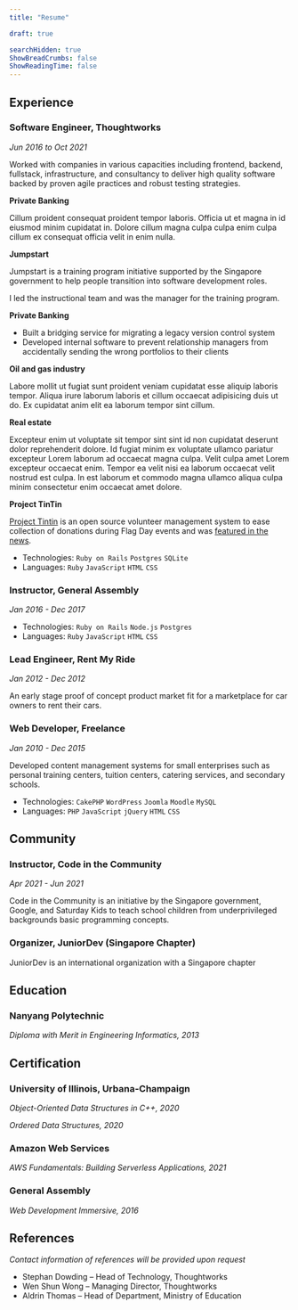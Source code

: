 ```yaml
---
title: "Resume"

draft: true

searchHidden: true
ShowBreadCrumbs: false
ShowReadingTime: false
---
```


## Experience

### Software Engineer, Thoughtworks

*Jun 2016 to Oct 2021*

Worked with companies in various capacities including frontend, backend, fullstack, infrastructure, and consultancy to deliver high quality software backed by proven agile practices and robust testing strategies. 

**Private Banking**

Cillum proident consequat proident tempor laboris. Officia ut et magna in id eiusmod minim cupidatat in. Dolore cillum magna culpa culpa enim culpa cillum ex consequat officia velit in enim nulla.

**Jumpstart**

Jumpstart is a training program initiative supported by the Singapore government to help people transition into software development roles.

I led the instructional team and was the manager for the training program.

**Private Banking**

- Built a bridging service for migrating a legacy version control system
- Developed internal software to prevent relationship managers from accidentally sending the wrong portfolios to their clients

**Oil and gas industry**

Labore mollit ut fugiat sunt proident veniam cupidatat esse aliquip laboris tempor. Aliqua irure laborum laboris et cillum occaecat adipisicing duis ut do. Ex cupidatat anim elit ea laborum tempor sint cillum.

**Real estate**

Excepteur enim ut voluptate sit tempor sint sint id non cupidatat deserunt dolor reprehenderit dolore. Id fugiat minim ex voluptate ullamco pariatur excepteur Lorem laborum ad occaecat magna culpa. Velit culpa amet Lorem excepteur occaecat enim. Tempor ea velit nisi ea laborum occaecat velit nostrud est culpa. In est laborum et commodo magna ullamco aliqua culpa minim consectetur enim occaecat amet dolore.

**Project TinTin**

[Project Tintin](https://www.dpa.org.sg/project-tintin/) is an open source volunteer management system to ease collection of donations during Flag Day events and was [featured in the news](https://www.straitstimes.com/singapore/software-makes-light-work-of-flag-days-hard-work).

- Technologies: `Ruby on Rails` `Postgres` `SQLite`
- Languages: `Ruby` `JavaScript` `HTML` `CSS`

### Instructor, General Assembly

*Jan 2016 - Dec 2017*

- Technologies: `Ruby on Rails` `Node.js` `Postgres`
- Languages: `Ruby` `JavaScript` `HTML` `CSS`

### Lead Engineer, Rent My Ride

*Jan 2012 - Dec 2012*

An early stage proof of concept product market fit for a marketplace for car owners to rent their cars.

### Web Developer, Freelance

*Jan 2010 - Dec 2015*

Developed content management systems for small enterprises such as personal training centers, tuition centers, catering services, and secondary schools.

- Technologies: `CakePHP` `WordPress` `Joomla` `Moodle` `MySQL`
- Languages: `PHP` `JavaScript` `jQuery` `HTML` `CSS`

## Community 

### Instructor, Code in the Community

*Apr 2021 - Jun 2021*

Code in the Community is an initiative by the Singapore government, Google, and Saturday Kids to teach school children from underprivileged backgrounds basic programming concepts.

### Organizer, JuniorDev (Singapore Chapter)

JuniorDev is an international organization with a Singapore chapter 

## Education

### Nanyang Polytechnic

*Diploma with Merit in Engineering Informatics, 2013*

## Certification

### University of Illinois, Urbana-Champaign

*Object-Oriented Data Structures in C++, 2020*

*Ordered Data Structures, 2020*

### Amazon Web Services

*AWS Fundamentals: Building Serverless Applications, 2021*

### General Assembly

*Web Development Immersive, 2016*

## References 

*Contact information of references will be provided upon request*

- Stephan Dowding – Head of Technology, Thoughtworks
- Wen Shun Wong – Managing Director, Thoughtworks
- Aldrin Thomas – Head of Department, Ministry of Education
